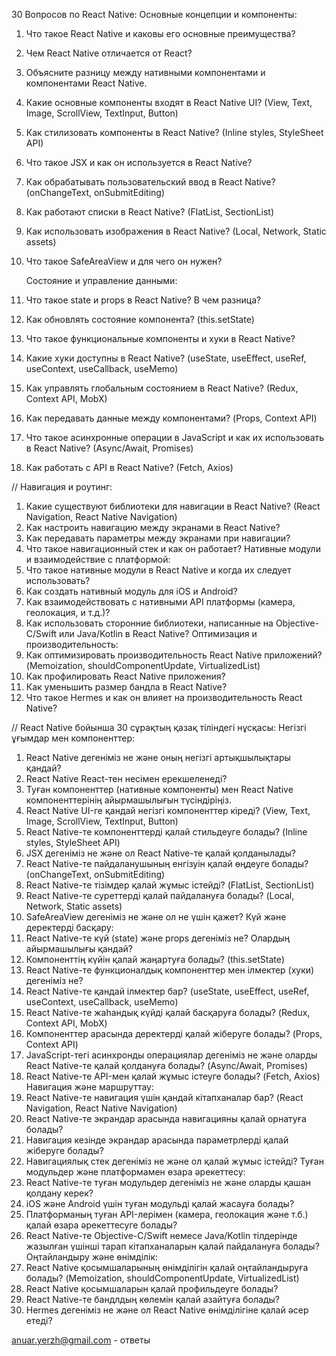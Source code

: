 30 Вопросов по React Native:
Основные концепции и компоненты:
1. Что такое React Native и каковы его основные преимущества?
2. Чем React Native отличается от React?
3. Объясните разницу между нативными компонентами и компонентами React Native.
4. Какие основные компоненты входят в React Native UI? (View, Text, Image, ScrollView, TextInput, Button)
5. Как стилизовать компоненты в React Native? (Inline styles, StyleSheet API)
6. Что такое JSX и как он используется в React Native?
7. Как обрабатывать пользовательский ввод в React Native? (onChangeText, onSubmitEditing)
8. Как работают списки в React Native? (FlatList, SectionList)
9. Как использовать изображения в React Native? (Local, Network, Static assets)
10. Что такое SafeAreaView и для чего он нужен?



    Состояние и управление данными:
1. Что такое state и props в React Native? В чем разница?
2. Как обновлять состояние компонента? (this.setState)
3. Что такое функциональные компоненты и хуки в React Native?
4. Какие хуки доступны в React Native? (useState, useEffect, useRef, useContext, useCallback, useMemo)
5. Как управлять глобальным состоянием в React Native? (Redux, Context API, MobX)
6. Как передавать данные между компонентами? (Props, Context API)
7. Что такое асинхронные операции в JavaScript и как их использовать в React Native? (Async/Await, Promises)
8. Как работать с API в React Native? (Fetch, Axios)

//
   Навигация и роутинг:
1. Какие существуют библиотеки для навигации в React Native? (React Navigation, React Native Navigation)
2. Как настроить навигацию между экранами в React Native?
3. Как передавать параметры между экранами при навигации?
4. Что такое навигационный стек и как он работает?
   Нативные модули и взаимодействие с платформой:
1. Что такое нативные модули в React Native и когда их следует использовать?
2. Как создать нативный модуль для iOS и Android?
3. Как взаимодействовать с нативными API платформы (камера, геолокация, и т.д.)?
4. Как использовать сторонние библиотеки, написанные на Objective-C/Swift или Java/Kotlin в React Native?
   Оптимизация и производительность:
1. Как оптимизировать производительность React Native приложений? (Memoization, shouldComponentUpdate, VirtualizedList)
2. Как профилировать React Native приложения?
3. Как уменьшить размер бандла в React Native?
4. Что такое Hermes и как он влияет на производительность React Native?


//
React Native бойынша 30 сұрақтың қазақ тіліндегі нұсқасы:
   Негізгі ұғымдар мен компоненттер:
1. React Native дегеніміз не және оның негізгі артықшылықтары қандай?
2. React Native React-тен несімен ерекшеленеді?
3. Туған компоненттер (нативные компоненты) мен React Native компоненттерінің айырмашылығын түсіндіріңіз.
4. React Native UI-ге қандай негізгі компоненттер кіреді? (View, Text, Image, ScrollView, TextInput, Button)
5. React Native-те компоненттерді қалай стильдеуге болады? (Inline styles, StyleSheet API)
6. JSX дегеніміз не және ол React Native-те қалай қолданылады?
7. React Native-те пайдаланушының енгізуін қалай өңдеуге болады? (onChangeText, onSubmitEditing)
8. React Native-те тізімдер қалай жұмыс істейді? (FlatList, SectionList)
9. React Native-те суреттерді қалай пайдалануға болады? (Local, Network, Static assets)
10. SafeAreaView дегеніміз не және ол не үшін қажет?
    Күй және деректерді басқару:
1. React Native-те күй (state) және props дегеніміз не? Олардың айырмашылығы қандай?
2. Компоненттің күйін қалай жаңартуға болады? (this.setState)
3. React Native-те функционалдық компоненттер мен ілмектер (хуки) дегеніміз не?
4. React Native-те қандай ілмектер бар? (useState, useEffect, useRef, useContext, useCallback, useMemo)
5. React Native-те жаһандық күйді қалай басқаруға болады? (Redux, Context API, MobX)
6. Компоненттер арасында деректерді қалай жіберуге болады? (Props, Context API)
7. JavaScript-тегі асинхронды операциялар дегеніміз не және оларды React Native-те қалай қолдануға болады? (Async/Await, Promises)
8. React Native-те API-мен қалай жұмыс істеуге болады? (Fetch, Axios)
   Навигация және маршруттау:
1. React Native-те навигация үшін қандай кітапханалар бар? (React Navigation, React Native Navigation)
2. React Native-те экрандар арасында навигацияны қалай орнатуға болады?
3. Навигация кезінде экрандар арасында параметрлерді қалай жіберуге болады?
4. Навигациялық стек дегеніміз не және ол қалай жұмыс істейді?
   Туған модульдер және платформамен өзара әрекеттесу:
1. React Native-те туған модульдер дегеніміз не және оларды қашан қолдану керек?
2. iOS және Android үшін туған модульді қалай жасауға болады?
3. Платформаның туған API-лерімен (камера, геолокация және т.б.) қалай өзара әрекеттесуге болады?
4. React Native-те Objective-C/Swift немесе Java/Kotlin тілдерінде жазылған үшінші тарап кітапханаларын қалай пайдалануға болады?
   Оңтайландыру және өнімділік:
1. React Native қосымшаларының өнімділігін қалай оңтайландыруға болады? (Memoization, shouldComponentUpdate, VirtualizedList)
2. React Native қосымшаларын қалай профильдеуге болады?
3. React Native-те бандлдың көлемін қалай азайтуға болады?
4. Hermes дегеніміз не және ол React Native өнімділігіне қалай әсер етеді?


anuar.yerzh@gmail.com - ответы
